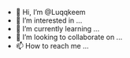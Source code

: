 - 👋 Hi, I’m @Luqqkeem
- 👀 I’m interested in ...
- 🌱 I’m currently learning ...
- 💞️ I’m looking to collaborate on ...
- 📫 How to reach me ...

<!---
Luqqkeem/Luqqkeem is a ✨ special ✨ repository because its `README.md` (this file) appears on your GitHub profile.
You can click the Preview link to take a look at your changes.
--->
